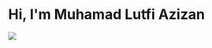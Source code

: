 <h1>
  Hi, I'm Muhamad Lutfi Azizan
</h1>
<div>
  <img src="https://img.shields.io/badge/LinkedIn-0077B5?style=for-the-badge&logo=linkedin&logoColor=white">
<div>





<!--
**mlutfiazizan13/mlutfiazizan13** is a ✨ _special_ ✨ repository because its `README.md` (this file) appears on your GitHub profile.

Here are some ideas to get you started:

- 🔭 I’m currently working on ...
- 🌱 I’m currently learning ...
- 👯 I’m looking to collaborate on ...
- 🤔 I’m looking for help with ...
- 💬 Ask me about ...
- 📫 How to reach me: ...
- 😄 Pronouns: ...
- ⚡ Fun fact: ...
-->
